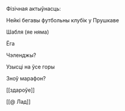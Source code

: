

Фізічная актыўнасць:

Нейкі бегавы футбольны клубік у Прушкаве

Шабля (яе няма) 

Ёга

Чэленджы?

Узысці на ўсе горы

Зноў марафон?

[[здароўе]]

[[@ Лад]]

